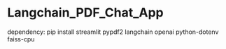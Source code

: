 # Langchain_PDF_Chat_App

dependency:
pip install streamlit pypdf2 langchain openai python-dotenv faiss-cpu

